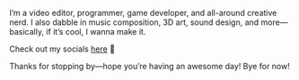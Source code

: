 I’m a video editor, programmer, game developer, and all-around creative nerd. I also dabble in music composition, 3D art, sound design, and more—basically, if it’s cool, I wanna make it.

Check out my socials [here](https://itsssskye.carrd.co) 🚀

Thanks for stopping by—hope you’re having an awesome day! Bye for now!

